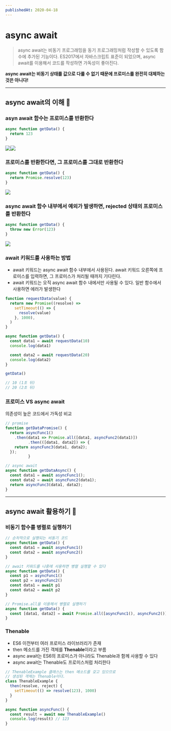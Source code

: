 ```yaml
---
publishedAt: 2020-04-18
---
```


# async await

> async await는 비동기 프로그래밍을 동기 프로그래밍처럼 작성할 수 있도록 함수에 추가된 기능이다. ES2017에서 자바스크립트 표준이 되었으며, async await를 이용해서 코드를 작성하면 가독성이 좋아진다.

**async await는 비동기 상태를 값으로 다룰 수 없기 때문에 프로미스를 완전히 대체하는 것은 아니다!**

---

## async await의 이해 🤔

### asyn await 함수는 프로미스를 반환한다

```javascript
async function getData() {
  return 123
}
```

![](https://images.velog.io/images/shroad1802/post/ce688e4a-73d8-4504-98dd-7d57450556b8/1.png)![](https://images.velog.io/images/shroad1802/post/7bdce07c-a31e-43bf-8c7c-5e6350c9932c/2.png)

### 프로미스를 반환한다면, 그 프로미스를 그대로 반환한다

```javascript
async function getData() {
  return Promise.resolve(123)
}
```

![](https://images.velog.io/images/shroad1802/post/ef0a453c-7862-4f76-808d-d329ec15d494/3.png)

### async await 함수 내부에서 예외가 발생하면, rejected 상태의 프로미스를 반환한다

```javascript
async function getData() {
  throw new Error(123)
}
```

![](https://images.velog.io/images/shroad1802/post/15f38d84-572d-43c8-8dd5-5e6c372c0e09/4.png)

### await 키워드를 사용하는 방법

- await 키워드는 async await 함수 내부에서 사용된다. await 키워드 오른쪽에 프로미스를 입력하면,
  그 프로미스가 처리될 때까지 기다린다.
- await 키워드는 오직 async await 함수 내에서만 사용될 수 있다. 일반 함수에서 사용하면 에러가 발생한다

```javascript
function requestData(value) {
  return new Promise((resolve) =>
    setTimeout(() => {
      resolve(value)
    }, 1000),
  )
}

async function getData() {
  const data1 = await requestData(10)
  console.log(data1)

  const data2 = await requestData(20)
  console.log(data2)
}

getData()

// 10 (1초 뒤)
// 20 (2초 뒤)
```

### 프로미스 VS async await

의존성이 높은 코드에서 가독성 비교

```javascript
// promise
function getDataPromise() {
  return asyncFunc1()
    .then(data1 => Promise.all([data1, asyncFunc2(data1)])
          .then(([data1, data2]) => {
    return asyncFunc3(data1, data2);
  });
          }

// async await
async function getDataAsync() {
  const data1 = await asyncFunc1();
  const data2 = await asyncFunc2(data1);
  return asyncFunc3(data1, data2);
}
```

---

## async await 활용하기 🚀

### 비동기 함수를 병렬로 실행하기

```javascript
// 순차적으로 실행되는 비동기 코드
async function getData() {
  const data1 = await asyncFunc1()
  const data2 = await asyncFunc2()
}

// await 키워드를 나중에 사용하면 병렬 실행할 수 있다
async function getData() {
  const p1 = asyncFunc1()
  const p2 = asyncFunc2()
  const data1 = await p1
  const data2 = await p2
}

// Promise.all을 이용해서 병렬로 실행하기
async function getData() {
  const [data1, data2] = await Promise.all([asyncFunc1(), asyncFunc2()])
}
```

### Thenable

- ES6 이전부터 여러 프로미스 라이브러리가 존재
- then 메소드를 가진 객체를 **Thenable**이라고 부름
- async await는 ES6의 프로미스가 아니라도 Thenable과 함께 사용할 수 있다
- async await는 Thenable도 프로미스처럼 처리한다

```javascript
// ThenableExample 클래스는 then 메소드를 갖고 있으므로
// 생성된 객체는 Thenable이다.
class ThenableExample {
  then(resolve, reject) {
    setTimeout(() => resolve(123), 1000)
  }
}

async function asyncFunc() {
  const result = await new ThenableExample()
  console.log(result) // 123
}
```
